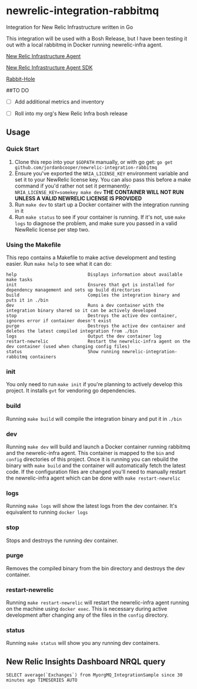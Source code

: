 # newrelic-integration-rabbitmq
Integration for New Relic Infrastructure written in Go

This integration will be used with a Bosh Release, but I have been testing it out with a local rabbitmq in Docker running newrelic-infra agent.

[New Relic Infrastructure Agent](https://docs.newrelic.com/docs/infrastructure/new-relic-infrastructure/installation/install-infrastructure-linux)

[New Relic Infrastructure Agent SDK](https://github.com/newrelic/infra-integrations-sdk)

[Rabbit-Hole](https://github.com/michaelklishin/rabbit-hole)


##TO DO

- [ ] Add additional metrics and inventory

- [ ] Roll into my org's New Relic Infra bosh release



## Usage

### Quick Start
1. Clone this repo into your `$GOPATH` manually, or with go get: `go get github.com/jordanbcooper/newrelic-integration-rabbitmq`
1. Ensure you've exported the `NRIA_LICENSE_KEY` environment variable and set it to your NewRelic license key. You can also pass this before a make command if you'd rather not set it permanently: `NRIA_LICENSE_KEY=somekey make dev` **THE CONTAINER WILL NOT RUN UNLESS A VALID NEWRELIC LICENSE IS PROVIDED**
1. Run `make dev` to start up a Docker container with the integration running in it
1. Run `make status` to see if your container is running. If it's not, use `make logs` to diagnose the problem, and make sure you passed in a valid NewRelic license per step two.

### Using the Makefile
This repo contains a Makefile to make active development and testing easier. Run `make help` to see what it can do:

```
help                           Displays information about available make tasks
init                           Ensures that gvt is installed for dependency management and sets up build directories
build                          Compiles the integration binary and puts it in ./bin
dev                            Runs a dev container with the integration binary shared so it can be actively developed
stop                           Destroys the active dev container, ignores error if container doesn't exist
purge                          Destroys the active dev container and deletes the latest compiled integration from ./bin
logs                           Output the dev container log
restart-newrelic               Restart the newrelic-infra agent on the dev container (used when changing config files)
status                         Show running newrelic-integration-rabbitmq containers
```

### init
You only need to run `make init` if you're planning to actively develop this project.  It installs `gvt` for vendoring 
go dependencies.

### build
Running `make build` will compile the integration binary and put it in `./bin`

### dev
Running `make dev` will build and launch a Docker container running rabbitmq and the newrelic-infra agent. This container
is mapped to the `bin` and `config` directories of this project. Once it is running you can rebuild the binary with
`make build` and the container will automatically fetch the latest code. If the configuration files are changed you'll
need to manually restart the newrelic-infra agent which can be done with `make restart-newrelic`

### logs
Running `make logs` will show the latest logs from the dev container. It's equivalent to running `docker logs`

### stop
Stops and destroys the running dev container.

### purge
Removes the compiled binary from the bin directory and destroys the dev container.

### restart-newrelic
Running `make restart-newrelic` will restart the newrelic-infra agent running on the machine using `docker exec`. This is
necessary during active development after changing any of the files in the `config` directory.

### status
Running `make status` will show you any running dev containers.

## New Relic Insights Dashboard NRQL query

```SELECT average(`Exchanges`) from MyorgMQ_IntegrationSample since 30 minutes ago TIMESERIES AUTO```



